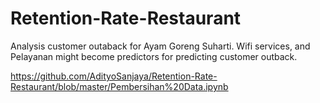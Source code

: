 # Retention-Rate-Restaurant
Analysis customer outaback for Ayam Goreng Suharti. Wifi services, and Pelayanan might become predictors for predicting customer outback. 

https://github.com/AdityoSanjaya/Retention-Rate-Restaurant/blob/master/Pembersihan%20Data.ipynb 
